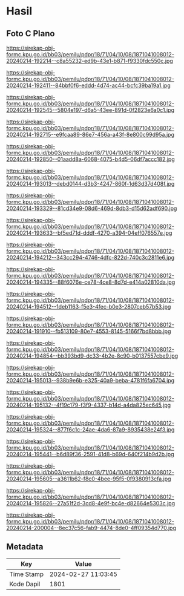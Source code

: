 # Hasil

## Foto C Plano

https://sirekap-obj-formc.kpu.go.id/bb03/pemilu/pdpr/18/71/04/10/08/1871041008012-20240214-192214--c8a55232-ed9b-43e1-b871-f9330fdc550c.jpg

https://sirekap-obj-formc.kpu.go.id/bb03/pemilu/pdpr/18/71/04/10/08/1871041008012-20240214-192411--84bbf0f6-eddd-4d74-ac44-bcfc39ba19a1.jpg

https://sirekap-obj-formc.kpu.go.id/bb03/pemilu/pdpr/18/71/04/10/08/1871041008012-20240214-192545--5804e197-d6a5-43ee-891d-0f2823e6a0c1.jpg

https://sirekap-obj-formc.kpu.go.id/bb03/pemilu/pdpr/18/71/04/10/08/1871041008012-20240214-192715--e9fcaa89-86e7-456a-a43f-8e800c99d95a.jpg

https://sirekap-obj-formc.kpu.go.id/bb03/pemilu/pdpr/18/71/04/10/08/1871041008012-20240214-192850--01aadd8a-6068-4075-b4d5-06df7accc182.jpg

https://sirekap-obj-formc.kpu.go.id/bb03/pemilu/pdpr/18/71/04/10/08/1871041008012-20240214-193013--debd0144-d3b3-4247-860f-1d63d37d408f.jpg

https://sirekap-obj-formc.kpu.go.id/bb03/pemilu/pdpr/18/71/04/10/08/1871041008012-20240214-193329--81cd34e9-08d6-469d-8db3-d15d62adf690.jpg

https://sirekap-obj-formc.kpu.go.id/bb03/pemilu/pdpr/18/71/04/10/08/1871041008012-20240214-193633--bf5ed71d-dddf-4270-a394-04eff076557e.jpg

https://sirekap-obj-formc.kpu.go.id/bb03/pemilu/pdpr/18/71/04/10/08/1871041008012-20240214-194212--343cc294-4746-4dfc-822d-740c3c2811e6.jpg

https://sirekap-obj-formc.kpu.go.id/bb03/pemilu/pdpr/18/71/04/10/08/1871041008012-20240214-194335--88f6076e-ce78-4ce8-8d7d-e414a02810da.jpg

https://sirekap-obj-formc.kpu.go.id/bb03/pemilu/pdpr/18/71/04/10/08/1871041008012-20240214-194512--1deb1163-f5e3-4fec-b0e3-2807ceb57b53.jpg

https://sirekap-obj-formc.kpu.go.id/bb03/pemilu/pdpr/18/71/04/10/08/1871041008012-20240214-191910--fb513109-80e7-4553-8145-5166f7bd8bbb.jpg

https://sirekap-obj-formc.kpu.go.id/bb03/pemilu/pdpr/18/71/04/10/08/1871041008012-20240214-194854--bb393bd9-dc33-4b2e-8c90-b0137557cbe9.jpg

https://sirekap-obj-formc.kpu.go.id/bb03/pemilu/pdpr/18/71/04/10/08/1871041008012-20240214-195013--938b9e6b-e325-40a9-beba-4781f6fa6704.jpg

https://sirekap-obj-formc.kpu.go.id/bb03/pemilu/pdpr/18/71/04/10/08/1871041008012-20240214-195132--4f19c179-f3f9-4337-b14d-a4da825ec645.jpg

https://sirekap-obj-formc.kpu.go.id/bb03/pemilu/pdpr/18/71/04/10/08/1871041008012-20240214-195324--877f6c1c-24ae-4da6-87a9-8935438e24f3.jpg

https://sirekap-obj-formc.kpu.go.id/bb03/pemilu/pdpr/18/71/04/10/08/1871041008012-20240214-195441--b6d89f36-2591-41d8-b69d-640f214b9d2b.jpg

https://sirekap-obj-formc.kpu.go.id/bb03/pemilu/pdpr/18/71/04/10/08/1871041008012-20240214-195605--a3611b62-f8c0-4bee-95f5-0f9380913cfa.jpg

https://sirekap-obj-formc.kpu.go.id/bb03/pemilu/pdpr/18/71/04/10/08/1871041008012-20240214-195826--27a51f2d-3cd8-4e9f-bc4e-d82664e5303c.jpg

https://sirekap-obj-formc.kpu.go.id/bb03/pemilu/pdpr/18/71/04/10/08/1871041008012-20240214-200004--8ec37c56-fab9-4474-8de0-4ff09354d770.jpg


## Metadata

| Key        | Value               |
| ---------- | ------------------- |
| Time Stamp | 2024-02-27 11:03:45 |
| Kode Dapil | 1801                |



